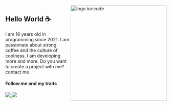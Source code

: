 <img src="marrgiela.svg" min-width="300px" max-width="300px" width="300px" align="right" alt="logo iuricode">

## Hello World ☕

I am 16 years old in programming since 2021. I am passionate about strong coffee and the culture of coolness. I am developing more and more. Do you want to create a project with me? contact me

#### Follow me and my traits

<p align="left">
  <a href="https://www.instagram.com/margiela/" alt="Instagram">
    <img src="https://img.shields.io/badge/-Instagram-07bea1?style=for-the-badge&logo=Instagram&logoColor=#07bea1&link=https://www.instagram.com/margiela"/>
  </a>

  <a href="https://marrgiela.github.io/discord" alt="marrgiela.#0729">
    <img src="https://img.shields.io/badge/-Discord-07bea1?style=for-the-badge&logo=Discord&logoColor=#07bea1&clink=https://marrgiela.github.io/"/>
  </a>
</p>
